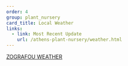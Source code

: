 ```yaml
---
order: 4
group: plant_nursery
card_title: Local Weather
links:
  - link: Most Recent Update
    url: /athens-plant-nursery/weather.html
---
```


<a class="weatherwidget-io" href="https://forecast7.com/en/37d9823d76/zografou/" data-label_1="ZOGRAFOU" data-label_2="WEATHER" data-font="Noto Sans" data-icons="Climacons Animated" data-theme="pure" >ZOGRAFOU WEATHER</a>

<script>
!function(d,s,id){var js,fjs=d.getElementsByTagName(s)[0];if(!d.getElementById(id)){js=d.createElement(s);js.id=id;js.src='https://weatherwidget.io/js/widget.min.js';fjs.parentNode.insertBefore(js,fjs);}}(document,'script','weatherwidget-io-js');
</script>
